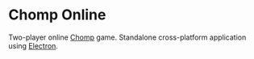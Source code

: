 # Chomp Online
Two-player online [Chomp](https://en.wikipedia.org/wiki/Chomp) game. Standalone cross-platform application using [Electron](https://github.com/electron/electron).
